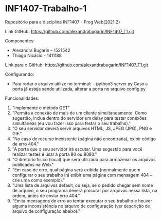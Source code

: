 # INF1407-Trabalho-1
Repositório para a disciplina INF1407 - Prog Web(2021.2)

Link GitHub: https://github.com/alexandrabugarin/INF1407_T1.git

Componentes:
- Alexandra Bugarin – 1521542
- Thiago Nicácio - 1411188

Link para o GitHub: https://github.com/alexandrabugarin/INF1407_T1.git

Configurando:
- Para rodar o arquivo utilize no terminal: 
--python3 server.py
Caso a porta já esteja sendo utilizada, alterar a porta no arquivo config.py

Funcionalidades:
1.	"Implemente o método GET"
2.	"Permita a conexão de mais de um cliente simultaneamente. Como sugestão, inclua dentro do servidor um delay para testar conexões simultâneas (eu vou fazer isso para testar o seu trabalho)." 
3.	"O seu servidor deverá servir arquivos HTML, JS, JPEG (JPG), PNG e GIF."
4.	"No caso de recurso inexistente (página não encontrada), exibir código de erro 404."
5.	"A porta que o seu servidor irá escutar. Uma sugestão para você realizar testes é usar a porta 80 ou 8080."
6.	"O diretório físico (local) que será utilizado para armazenar os arquivos publicados na Web." 
7.	"Em caso de erro, qual página será exibida (normalmente quem configurar o seu trabalho irá exibir uma página com mensagem 404 – crie uma como exemplo)."
8.	"Uma lista de arquivos default, ou seja, se o pedido chegar sem nome de arquivo, o seu programa deverá procurar por arquivos nessa lista, na ordem, antes de enviar erro 404."
9.	"Emita mensagens de erro ao tentar executar o seu trabalho e houver alguma inconsistência no arquivo de configuração (ver descrição de arquivo de configuração abaixo)." 
